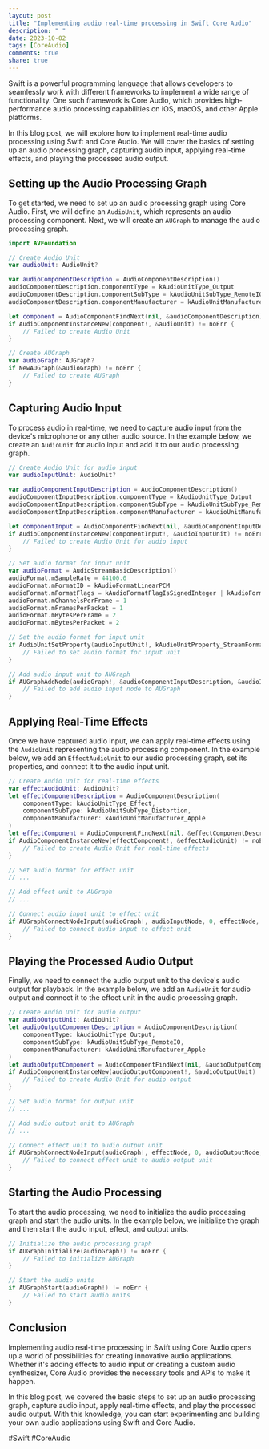 ```yaml
---
layout: post
title: "Implementing audio real-time processing in Swift Core Audio"
description: " "
date: 2023-10-02
tags: [CoreAudio]
comments: true
share: true
---
```


Swift is a powerful programming language that allows developers to seamlessly work with different frameworks to implement a wide range of functionality. One such framework is Core Audio, which provides high-performance audio processing capabilities on iOS, macOS, and other Apple platforms.

In this blog post, we will explore how to implement real-time audio processing using Swift and Core Audio. We will cover the basics of setting up an audio processing graph, capturing audio input, applying real-time effects, and playing the processed audio output.

## Setting up the Audio Processing Graph
To get started, we need to set up an audio processing graph using Core Audio. First, we will define an `AudioUnit`, which represents an audio processing component. Next, we will create an `AUGraph` to manage the audio processing graph.

```swift
import AVFoundation

// Create Audio Unit
var audioUnit: AudioUnit?

var audioComponentDescription = AudioComponentDescription()
audioComponentDescription.componentType = kAudioUnitType_Output
audioComponentDescription.componentSubType = kAudioUnitSubType_RemoteIO
audioComponentDescription.componentManufacturer = kAudioUnitManufacturer_Apple

let component = AudioComponentFindNext(nil, &audioComponentDescription)
if AudioComponentInstanceNew(component!, &audioUnit) != noErr {
    // Failed to create Audio Unit
}

// Create AUGraph
var audioGraph: AUGraph?
if NewAUGraph(&audioGraph) != noErr {
    // Failed to create AUGraph
}
```

## Capturing Audio Input
To process audio in real-time, we need to capture audio input from the device's microphone or any other audio source. In the example below, we create an `AudioUnit` for audio input and add it to our audio processing graph.

```swift
// Create Audio Unit for audio input
var audioInputUnit: AudioUnit?

var audioComponentInputDescription = AudioComponentDescription()
audioComponentInputDescription.componentType = kAudioUnitType_Output
audioComponentInputDescription.componentSubType = kAudioUnitSubType_RemoteIO
audioComponentInputDescription.componentManufacturer = kAudioUnitManufacturer_Apple

let componentInput = AudioComponentFindNext(nil, &audioComponentInputDescription)
if AudioComponentInstanceNew(componentInput!, &audioInputUnit) != noErr {
    // Failed to create Audio Unit for audio input
}

// Set audio format for input unit
var audioFormat = AudioStreamBasicDescription()
audioFormat.mSampleRate = 44100.0
audioFormat.mFormatID = kAudioFormatLinearPCM
audioFormat.mFormatFlags = kAudioFormatFlagIsSignedInteger | kAudioFormatFlagsNativeEndian | kAudioFormatFlagIsPacked
audioFormat.mChannelsPerFrame = 1
audioFormat.mFramesPerPacket = 1
audioFormat.mBytesPerFrame = 2
audioFormat.mBytesPerPacket = 2

// Set the audio format for input unit
if AudioUnitSetProperty(audioInputUnit!, kAudioUnitProperty_StreamFormat, kAudioUnitScope_Output, 1, &audioFormat, UInt32(MemoryLayout<AudioStreamBasicDescription>.size)) != noErr {
    // Failed to set audio format for input unit
}

// Add audio input unit to AUGraph
if AUGraphAddNode(audioGraph!, &audioComponentInputDescription, &audioInputNode) != noErr {
    // Failed to add audio input node to AUGraph
}
```

## Applying Real-Time Effects
Once we have captured audio input, we can apply real-time effects using the `AudioUnit` representing the audio processing component. In the example below, we add an `EffectAudioUnit` to our audio processing graph, set its properties, and connect it to the audio input unit.

```swift
// Create Audio Unit for real-time effects
var effectAudioUnit: AudioUnit?
let effectComponentDescription = AudioComponentDescription(
    componentType: kAudioUnitType_Effect,
    componentSubType: kAudioUnitSubType_Distortion,
    componentManufacturer: kAudioUnitManufacturer_Apple
)
let effectComponent = AudioComponentFindNext(nil, &effectComponentDescription)
if AudioComponentInstanceNew(effectComponent!, &effectAudioUnit) != noErr {
    // Failed to create Audio Unit for real-time effects
}

// Set audio format for effect unit
// ...

// Add effect unit to AUGraph
// ...

// Connect audio input unit to effect unit
if AUGraphConnectNodeInput(audioGraph!, audioInputNode, 0, effectNode, 0) != noErr {
    // Failed to connect audio input to effect unit
}
```

## Playing the Processed Audio Output
Finally, we need to connect the audio output unit to the device's audio output for playback. In the example below, we add an `AudioUnit` for audio output and connect it to the effect unit in the audio processing graph.

```swift
// Create Audio Unit for audio output
var audioOutputUnit: AudioUnit?
let audioOutputComponentDescription = AudioComponentDescription(
    componentType: kAudioUnitType_Output,
    componentSubType: kAudioUnitSubType_RemoteIO,
    componentManufacturer: kAudioUnitManufacturer_Apple
)
let audioOutputComponent = AudioComponentFindNext(nil, &audioOutputComponentDescription)
if AudioComponentInstanceNew(audioOutputComponent!, &audioOutputUnit) != noErr {
    // Failed to create Audio Unit for audio output
}

// Set audio format for output unit
// ...

// Add audio output unit to AUGraph
// ...

// Connect effect unit to audio output unit
if AUGraphConnectNodeInput(audioGraph!, effectNode, 0, audioOutputNode, 0) != noErr {
    // Failed to connect effect unit to audio output unit
}
```

## Starting the Audio Processing
To start the audio processing, we need to initialize the audio processing graph and start the audio units. In the example below, we initialize the graph and then start the audio input, effect, and output units.

```swift
// Initialize the audio processing graph
if AUGraphInitialize(audioGraph!) != noErr {
    // Failed to initialize AUGraph
}

// Start the audio units
if AUGraphStart(audioGraph!) != noErr {
    // Failed to start audio units
}
```

## Conclusion
Implementing audio real-time processing in Swift using Core Audio opens up a world of possibilities for creating innovative audio applications. Whether it's adding effects to audio input or creating a custom audio synthesizer, Core Audio provides the necessary tools and APIs to make it happen.

In this blog post, we covered the basic steps to set up an audio processing graph, capture audio input, apply real-time effects, and play the processed audio output. With this knowledge, you can start experimenting and building your own audio applications using Swift and Core Audio.

#Swift #CoreAudio